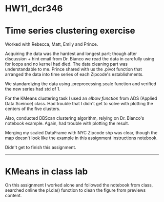 # HW11_dcr346
# Time series clustering exercise

Worked with Rebecca, Matt, Emily and Prince. 

Acquiring the data was the hardest and longest part; though after discussion + hint email from Dr. Bianco we read the data in carefully using for loops and no kernel had died. The data cleaning part was understandable to me. Prince shared with us the .pivot function that arranged the data into time series of each Zipcode's establishments.

We standardizing the data using .preprocessing.scale function and verified the new series had std of 1.

For the KMeans clustering task I used an _elbow function_ from ADS (Applied Data Sceince) class. Had trouble that I didn't get to solve with plotting the centers of the five clusters.

Also, conducted DBScan clustering algorithm, relying on Dr. Bianco's notebook example. Again, had trouble with plotting the result.

Merging my scaled DataFrame with NYC Zipcode shp was clear, though the map doesn't look like the example in this assignment instructions notebook.

Didn't get to finish this assignment.
____

# KMeans in class lab

On this assignment I worked alone and followed the notebook from class, searched online the pl.cla() function to clean the figure from previews content.
